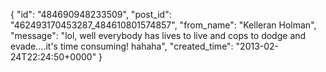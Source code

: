  {
   "id": "484690948233509",
   "post_id": "462493170453287_484610801574857",
   "from_name": "Kelleran Holman",
   "message": "lol, well everybody has lives to live and cops to dodge and evade....it's time consuming! hahaha",
   "created_time": "2013-02-24T22:24:50+0000"
 }
